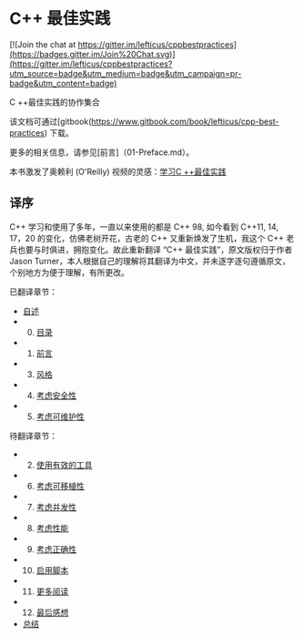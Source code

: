 # C++ 最佳实践

[![Join the chat at https://gitter.im/lefticus/cppbestpractices](https://badges.gitter.im/Join%20Chat.svg)](https://gitter.im/lefticus/cppbestpractices?utm_source=badge&utm_medium=badge&utm_campaign=pr-badge&utm_content=badge)

C ++最佳实践的协作集合

该文档可通过[gitbook(https://www.gitbook.com/book/lefticus/cpp-best-practices) 下载。

更多的相关信息，请参见[前言]（01-Preface.md）。

本书激发了奥赖利 (O'Reilly) 视频的灵感：[学习C ++最佳实践](http://shop.oreilly.com/product/0636920049814.do)


译序
-------------
C++ 学习和使用了多年，一直以来使用的都是 C++ 98, 如今看到 C++11, 14, 17，20 的变化，仿佛老树开花，古老的 C++ 又重新焕发了生机，我这个 C++ 老兵也要与时俱进，拥抱变化。故此重新翻译 “C++ 最佳实践”，原文版权归于作者 Jason Turner，本人根据自己的理解将其翻译为中文，并未逐字逐句遵循原文，个别地方为便于理解，有所更改。

已翻译章节：
* [自述](README.md)
* 0. [目录](00-Table_of_Contents.md)
* 1. [前言](01-Preface.md)
* 3. [风格](03-Style.md)
* 4. [考虑安全性](04-Considering_Safety.md)
* 5. [考虑可维护性](05-Considering_Maintainability.md)

待翻译章节：

* 2. [使用有效的工具](02-Use_the_Tools_Available.md)
* 6. [考虑可移植性](06-Considering_Portability.md)
* 7. [考虑并发性](07-Considering_Threadability.md)
* 8. [考虑性能](08-Considering_Performance.md)
* 9. [考虑正确性](09-Considering_Correctness.md)
* 10. [启用脚本](10-Enable_Scripting.md)
* 11. [更多阅读](11-Further_Reading.md)
* 12. [最后感想](12-Final_Thoughts.md)
* [总结](SUMMARY.md)